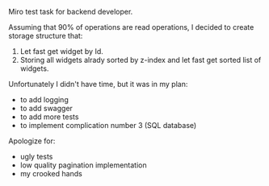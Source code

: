 Miro test task for backend developer.

Assuming that 90% of operations are read operations, I decided to create storage structure that:
1. Let fast get widget by Id.
2. Storing all widgets alrady sorted by z-index and let fast get sorted list of widgets.

Unfortunately I didn't have time, but it was in my plan:
- to add logging
- to add swagger 
- to add more tests
- to implement complication number 3 (SQL database)

Apologize for:
- ugly tests 
- low quality pagination implementation 
- my crooked hands 
